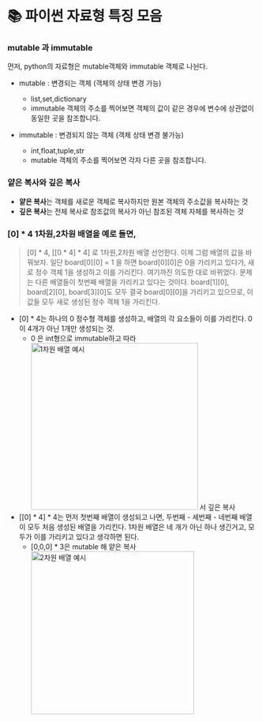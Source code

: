# 📚 파이썬 자료형 특징 모음

### mutable 과 immutable

먼저, python의 자료형은 mutable객체와 immutable 객체로 나뉜다.

- mutable : 변경되는 객체 (객체의 상태 변경 가능)
    - list,set,dictionary
    - immutable 객체의 주소를 찍어보면 객체의 값이 같은 경우에 변수에 상관없이 동일한 곳을 참조합니다. 

- immutable : 변경되지 않는 객체 (객체 상태 변경 불가능)
    - int,float,tuple,str
    - mutable 객체의 주소를 찍어보면 각자 다른 곳을 참조합니다.


### 얕은 복사와 깊은 복사

- **얕은 복사**는 객체를 새로운 객체로 복사하지만 원본 객체의 주소값을 복사하는 것
- **깊은 복사**는 전체 복사로 참조값의 복사가 아닌 참조된 객체 자체를 복사하는 것

### [0] * 4 1차원,2차원 배열을 예로 들면,

> [0] * 4, [[0 * 4] * 4] 로 1차원,2차원 배열 선언한다. 
이제 그럼 배열의 값을 바꿔보자. 일단 board[0][0] = 1 을 하면 board[0][0]은 0을 가리키고 있다가, 새로 정수 객체 1을 생성하고 이를 가리킨다. 
여기까진 의도한 대로 바뀌었다. 문제는 다른 배열들이 첫번째 배열을 가리키고 있다는 것이다. board[1][0], board[2][0], board[3][0]도 모두 결국 board[0][0]을 가리키고 있으므로, 이 값들 모두 새로 생성된 정수 객체 1을 가리킨다.
> 

- [0] * 4는 하나의 0 정수형 객체를 생성하고, 배열의 각 요소들이 이를 가리킨다. 0이 4개가 아닌 1개만 생성되는 것.
    - 0 은 int형으로 immutable하고 따라<img width="338" alt="1차원 배열 예시" src="https://user-images.githubusercontent.com/53565255/217977160-07145113-c275-4e2d-8ad9-08fce3d18b29.png">
서 깊은 복사
- [[0] * 4] * 4는 먼저 첫번째 배열이 생성되고 나면, 두번째 - 세번째 - 네번째 배열이 모두 처음 생성된 배열을 가리킨다. 1차원 배열은 네 개가 아닌 하나 생긴거고, 모두가 이를 가리키고 있다고 생각하면 된다.
    - [0,0,0] * 3은 mutable 해 얕은 복사<img width="330" alt="2차원 배열 예시" src="https://user-images.githubusercontent.com/53565255/217977207-39fa5bb3-c6fe-40b7-bb9f-83179dfcf108.png">
